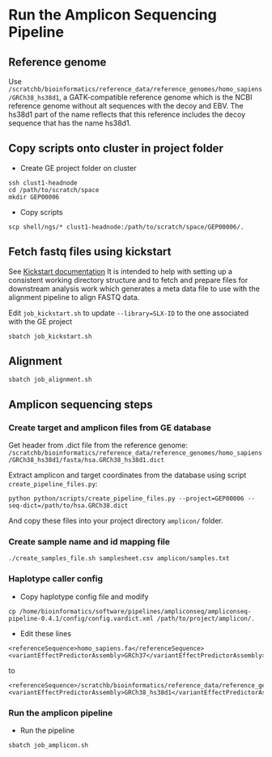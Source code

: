 # Run the Amplicon Sequencing Pipeline

## Reference genome

Use `/scratchb/bioinformatics/reference_data/reference_genomes/homo_sapiens/GRCh38_hs38d1`, a GATK-compatible reference genome which is the NCBI reference genome without alt sequences with the decoy and EBV. The hs38d1 part of the name reflects that this reference includes the decoy sequence that has the name hs38d1.


## Copy scripts onto cluster in project folder

- Create GE project folder on cluster
```
ssh clust1-headnode
cd /path/to/scratch/space
mkdir GEP00006
```

- Copy scripts
```
scp shell/ngs/* clust1-headnode:/path/to/scratch/space/GEP00006/.
```

## Fetch fastq files using kickstart

See [Kickstart documentation](https://intranet.cri.camres.org/core-facilities/bioinformatics/sequencing/kickstart)
It is intended to help with setting up a consistent working directory structure and to fetch and prepare files for downstream analysis work which generates a meta data file to use with the alignment pipeline to align FASTQ data.

Edit `job_kickstart.sh` to update `--library=SLX-ID` to the one associated with the GE project
```
sbatch job_kickstart.sh
```


## Alignment

```
sbatch job_alignment.sh
```


## Amplicon sequencing steps

### Create target and amplicon files from GE database

Get header from .dict file from the reference genome:
`/scratchb/bioinformatics/reference_data/reference_genomes/homo_sapiens/GRCh38_hs38d1/fasta/hsa.GRCh38_hs38d1.dict`

Extract amplicon and target coordinates from the database using script `create_pipeline_files.py`:
```
python python/scripts/create_pipeline_files.py --project=GEP00006 --seq-dict=/path/to/hsa.GRCh38.dict
```

And copy these files into your project directory `amplicon/` folder.

### Create sample name and id mapping file

```
./create_samples_file.sh samplesheet.csv amplicon/samples.txt
```

### Haplotype caller config

- Copy haplotype config file and modify
```
cp /home/bioinformatics/software/pipelines/ampliconseq/ampliconseq-pipeline-0.4.1/config/config.vardict.xml /path/to/project/amplicon/.
```

- Edit these lines

```
<referenceSequence>homo_sapiens.fa</referenceSequence>
<variantEffectPredictorAssembly>GRCh37</variantEffectPredictorAssembly>
```
to
```
<referenceSequence>/scratchb/bioinformatics/reference_data/reference_genomes/homo_sapiens/GRCh38_hs38d1/fasta/hsa.GRCh38_hs38d1.fa</referenceSequence>
<variantEffectPredictorAssembly>GRCh38_hs38d1</variantEffectPredictorAssembly>
```


### Run the amplicon pipeline

- Run the pipeline
```
sbatch job_amplicon.sh
```
